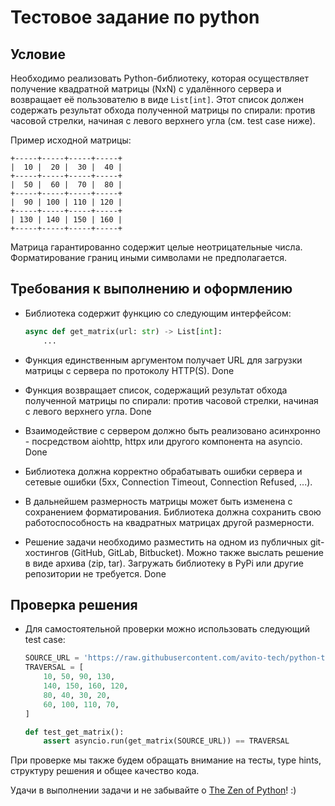 # Тестовое задание по python

## Условие

Необходимо реализовать Python-библиотеку, которая осуществляет получение квадратной матрицы (NxN) с удалённого сервера и возвращает её пользователю в виде `List[int]`. Этот список должен содержать результат обхода полученной матрицы по спирали: против часовой стрелки, начиная с левого верхнего угла (см. test case ниже).

Пример исходной матрицы:

```
+-----+-----+-----+-----+
|  10 |  20 |  30 |  40 |
+-----+-----+-----+-----+
|  50 |  60 |  70 |  80 |
+-----+-----+-----+-----+
|  90 | 100 | 110 | 120 |
+-----+-----+-----+-----+
| 130 | 140 | 150 | 160 |
+-----+-----+-----+-----+
```

Матрица гарантированно содержит целые неотрицательные числа. Форматирование границ иными символами не предполагается.

## Требования к выполнению и оформлению

- Библиотека содержит функцию со следующим интерфейсом:

    ```python
    async def get_matrix(url: str) -> List[int]:
        ...
    ```

- Функция единственным аргументом получает URL для загрузки матрицы с сервера по протоколу HTTP(S).
Done
- Функция возвращает список, содержащий результат обхода полученной матрицы по спирали: против часовой стрелки, начиная с левого верхнего угла.
Done
- Взаимодействие с сервером должно быть реализовано асинхронно - посредством aiohttp, httpx или другого компонента на asyncio.
Done
- Библиотека должна корректно обрабатывать ошибки сервера и сетевые ошибки (5xx, Connection Timeout, Connection Refused, ...).
- В дальнейшем размерность матрицы может быть изменена с сохранением форматирования. Библиотека должна сохранить свою работоспособность на квадратных матрицах другой размерности.
- Решение задачи необходимо разместить на одном из публичных git-хостингов (GitHub, GitLab, Bitbucket). Можно также выслать решение в виде архива (zip, tar). Загружать библиотеку в PyPi или другие репозитории не требуется. Done

## Проверка решения

- Для самостоятельной проверки можно использовать следующий test case:

    ```python
    SOURCE_URL = 'https://raw.githubusercontent.com/avito-tech/python-trainee-assignment/main/matrix.txt'
    TRAVERSAL = [
        10, 50, 90, 130,
        140, 150, 160, 120,
        80, 40, 30, 20,
        60, 100, 110, 70,
    ]

    def test_get_matrix():
        assert asyncio.run(get_matrix(SOURCE_URL)) == TRAVERSAL
    ```

При проверке мы также будем обращать внимание на тесты, type hints, структуру решения и общее качество кода.

Удачи в выполнении задачи и не забывайте о [The Zen of Python](https://www.python.org/dev/peps/pep-0020/#the-zen-of-python)! :)